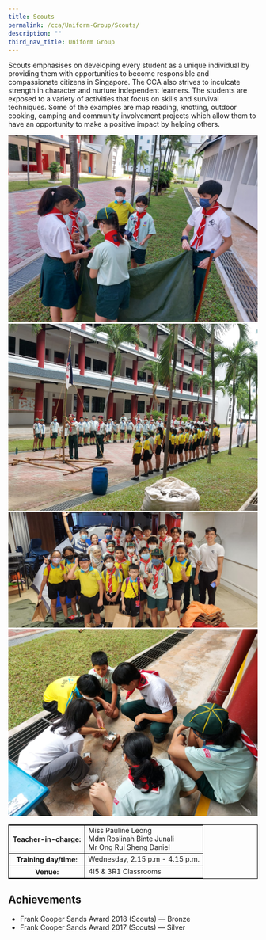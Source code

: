 ```yaml
---
title: Scouts
permalink: /cca/Uniform-Group/Scouts/
description: ""
third_nav_title: Uniform Group
---
```

<style>
table {
  border-collapse: collapse;
  border: 1px solid black;
} 

th,td {
  border: 1px solid black;
}
table.c {
  table-layout: auto;
  width: 100%;  
}
	</style>
Scouts emphasises on developing every student as a unique individual by providing them with opportunities to become responsible and compassionate citizens in Singapore. The CCA also strives to inculcate strength in character and nurture independent learners. The students are exposed to a variety of activities that focus on skills and survival techniques. Some of the examples are map reading, knotting, outdoor cooking, camping and community involvement projects which allow them to have an opportunity to make a positive impact by helping others.



![](/images/CCA/2a8c3c30-723a-4d32-9171-329dc94ff134.JPG)
![](/images/CCA/8bd44475-a13a-44ae-b075-c9620820992e.JPG)
![](/images/CCA/94860eda-b2a1-4bb7-8c3b-1e7180f6ae3d.JPG)
![](/images/CCA/b711a21a-dcc2-4988-ac9b-d624f40e44cd.JPG)
<br>
<table class="c">
  <tbody><tr>
    <th>Teacher-in-charge:</th>
    <td>Miss Pauline Leong<br>Mdm Roslinah Binte Junali <br> Mr Ong Rui Sheng Daniel</td>
  </tr>
  <tr>
    <th>Training day/time:</th>
    <td>Wednesday, 2.15 p.m - 4.15 p.m.</td>
  </tr>
  <tr>
    <th>Venue:</th>
    <td>4I5 &amp; 3R1 Classrooms</td>
  </tr>	
</tbody></table>



Achievements
------------

*   Frank Cooper Sands Award 2018 (Scouts) — Bronze
*   Frank Cooper Sands Award 2017 (Scouts) — Silver